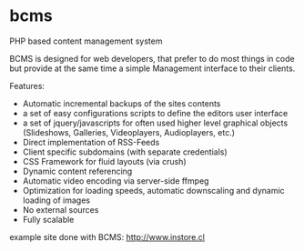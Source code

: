 # bcms
PHP based content management system

BCMS is designed for web developers, that prefer to do most things in code but provide at the same time a simple Management interface to their clients.

Features:
- Automatic incremental backups of the sites contents
- a set of easy configurations scripts to define the editors user interface
- a set of jquery/javascripts for often used higher level graphical objects (Slideshows, Galleries, Videoplayers, Audioplayers, etc.)
- Direct implementation of RSS-Feeds
- Client specific subdomains (with separate credentials)
- CSS Framework for fluid layouts (via crush)
- Dynamic content referencing
- Automatic video encoding via server-side ffmpeg
- Optimization for loading speeds, automatic downscaling and dynamic loading of images
- No external sources
- Fully scalable

example site done with BCMS: http://www.instore.cl
